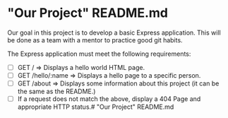 # "Our Project" README.md

Our goal in this project is to develop a basic Express application.
This will be done as a team with a mentor to practice good git habits.

The Express application must meet the following requirements:

-   [ ] GET / => Displays a hello world HTML page.
-   [ ] GET /hello/:name => Displays a hello page to a specific person.
-   [ ] GET /about => Displays some information about this project (it can be the same as the README.)
-   [ ] If a request does not match the above, display a 404 Page and appropriate HTTP status.# "Our Project" README.md
